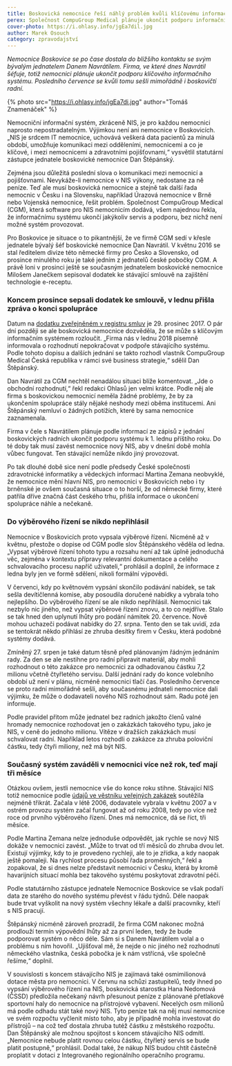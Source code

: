```yaml
---
title: Boskovická nemocnice řeší náhlý problém kvůli klíčovému informačnímu systému
perex: Společnost CompuGroup Medical plánuje ukončit podporu informačního systému, bez kterého se nemocnice neobejde.
cover-photo: https://i.ohlasy.info/jgEa7dil.jpg
author: Marek Osouch
category: zpravodajství
---
```


*Nemocnice Boskovice se po čase dostala do bližšího kontaktu se svým bývalým jednatelem Danem Navrátilem. Firma, ve které dnes Navrátil šéfuje, totiž nemocnici plánuje ukončit podporu klíčového informačního systému. Posledního července se kvůli tomu sešli mimořádně i boskovičtí radní.*

{% photo src="https://i.ohlasy.info/jgEa7di.jpg" author="Tomáš Znamenáček" %}

Nemocniční informační systém, zkráceně NIS, je pro každou nemocnici naprosto nepostradatelným. Výjimkou není ani nemocnice v Boskovicích. „NIS je srdcem IT nemocnice, uchovává veškerá data pacientů za minulá období, umožňuje komunikaci mezi odděleními, nemocnicemi a co je klíčové, i mezi nemocnicemi a zdravotními pojišťovnami,“ vysvětlil statutární zástupce jednatele boskovické nemocnice Dan Štěpánský.

Zejména jsou důležitá poslední slova o komunikaci mezi nemocnicí a pojišťovnami. Nevykáže-li nemocnice v NIS výkony, nedostane za ně peníze. Teď ale musí boskovická nemocnice a stejně tak další řada nemocnic v Česku i na Slovensku, například Úrazová nemocnice v Brně nebo Vojenská nemocnice, řešit problém. Společnost CompuGroup Medical (CGM), která software pro NIS nemocnicím dodává, všem najednou řekla, že informačnímu systému ukončí jakýkoliv servis a podporu, bez nichž není možné systém provozovat.

Pro Boskovice je situace o to pikantnější, že ve firmě CGM sedí v křesle jednatele bývalý šéf boskovické nemocnice Dan Navrátil. V květnu 2016 se stal ředitelem divize této německé firmy pro Česko a Slovensko, od prosince minulého roku je také jedním z jednatelů české pobočky CGM. A právě loni v prosinci ještě se současným jednatelem boskovické nemocnice Milošem Janečkem sepisoval dodatek ke stávající smlouvě na zajištění technologie e-receptu.

### Koncem prosince sepsali dodatek ke smlouvě, v lednu přišla zpráva o konci spolupráce

Datum na [dodatku zveřejněném v registru smluv](https://www.hlidacstatu.cz/Detail/4535980) je 29. prosinec 2017. O pár dní později se ale boskovická nemocnice dozvěděla, že se může s klíčovým informačním systémem rozloučit. „Firma nás v lednu 2018 písemně informovala o rozhodnutí nepokračovat v podpoře stávajícího systému. Podle tohoto dopisu a dalších jednání se takto rozhodl vlastník CompuGroup Medical Česká republika v rámci své business strategie,“ sdělil Dan Štěpánský.

Dan Navrátil za CGM nechtěl nenadálou situaci blíže komentovat. „Jde o obchodní rozhodnutí,“ řekl redakci Ohlasů jen velmi krátce. Podle něj ale firma s boskovickou nemocnicí neměla žádné problémy, že by za ukončením spolupráce stály nějaké neshody mezi oběma institucemi. Ani Štěpánský nemluví o žádných potížích, které by sama nemocnice zaznamenala.

Firma v čele s Navrátilem plánuje podle informací ze zápisů z jednání boskovických radních ukončit podporu systému k 1. lednu příštího roku. Do té doby tak musí zavést nemocnice nový NIS, aby v dnešní době mohla vůbec fungovat. Ten stávající nemůže nikdo jiný provozovat. 

Po tak dlouhé době sice není podle předsedy České společnosti zdravotnické informatiky a vědeckých informací Martina Zemana neobvyklé, že nemocnice mění hlavní NIS, pro nemocnici v Boskovicích nebo i ty brněnské je ovšem současná situace o to horší, že od německé firmy, které patřila dříve značná část českého trhu, přišla informace o ukončení spolupráce náhle a nečekaně.

### Do výběrového řízení se nikdo nepřihlásil

Nemocnice v Boskovicích proto vypsala výběrové řízení. Nicméně až v květnu, přestože o dopise od CGM podle slov Štěpánského věděla od ledna. „Vypsat výběrové řízení tohoto typu a rozsahu není až tak úplně jednoduchá věc, zejména v kontextu přípravy relevantní dokumentace a celého schvalovacího procesu napříč uživateli,“ prohlásil a doplnil, že informace z ledna byly jen ve formě sdělení, nikoli formální výpovědi.

V červenci, kdy po květnovém vypsání skončilo podávání nabídek, se tak sešla devítičlenná komise, aby posoudila doručené nabídky a vybrala toho nejlepšího. Do výběrového řízení se ale nikdo nepřihlásil. Nemocnici tak nezbylo nic jiného, než vypsat výběrové řízení znovu, a to co nejdříve. Stalo se tak hned den uplynutí lhůty pro podání námitek 20. července. Nově mohou uchazeči podávat nabídky do 27. srpna. Tento den se tak uvidí, zda se tentokrát někdo přihlásí ze zhruba desítky firem v Česku, která podobné systémy dodává.

Zmíněný 27. srpen je také datum těsně před plánovaným řádným jednáním rady. Za den se ale nestihne pro radní připravit materiál, aby mohli rozhodnout o této zakázce pro nemocnici za odhadovanou částku 7,2 milionu včetně čtyřletého servisu. Další jednání rady do konce volebního období už není v plánu, nicméně nemocnici tlačí čas. Posledního července se proto radní mimořádně sešli, aby současnému jednateli nemocnice dali výjimku, že může o dodavateli nového NIS rozhodnout sám. Radu poté jen informuje.

Podle pravidel přitom může jednatel bez radních jakožto členů valné hromady nemocnice rozhodovat jen o zakázkách takového typu, jako je NIS, v ceně do jednoho milionu. Vítěze v dražších zakázkách musí schvalovat radní. Například letos rozhodli o zakázce za zhruba poloviční částku, tedy čtyři miliony, než má být NIS.

### Současný systém zaváděli v nemocnici více než rok, teď mají tři měsíce

Otázkou ovšem, jestli nemocnice vše do konce roku stihne. Stávající NIS totiž nemocnice podle [údajů ve věstníku veřejných zakázek](https://old.vestnikverejnychzakazek.cz/cs/Searching/SearchByAuthority?ic=26925974&formId=0&size=20&page=3) soutěžila nejméně třikrát. Začala v létě 2006, dodavatele vybrala v květnu 2007 a v ostrém provozu systém začal fungovat až od roku 2008, tedy po více než roce od prvního výběrového řízení. Dnes má nemocnice, dá se říct, tři měsíce.

Podle Martina Zemana nelze jednoduše odpovědět, jak rychle se nový NIS dokáže v nemocnici zavést. „Může to trvat od tří měsíců do zhruba dvou let. Existují výjimky, kdy to je provedeno rychleji, ale to je zřídka, a kdy naopak ještě pomaleji. Na rychlost procesu působí řada proměnných,“ řekl a zopakoval, že si dnes nelze představit nemocnici v Česku, která by kromě havarijních situací mohla bez takového systému poskytovat zdravotní péči.

Podle statutárního zástupce jednatele Nemocnice Boskovice se však podaří data ze starého do nového systému převést v řádu týdnů. Déle naopak bude trvat vyškolit na nový systém všechny lékaře a další pracovníky, kteří s NIS pracují.

Štěpánský nicméně zároveň prozradil, že firma CGM nakonec možná prodlouží termín výpovědní lhůty až za první leden, tedy že bude podporovat systém o něco déle. Sám si s Danem Navrátilem volal a o problému s ním hovořil. „Ujišťoval mě, že nejde o nic jiného než rozhodnutí německého vlastníka, česká pobočka je k nám vstřícná, vše společně řešíme,“ doplnil.

V souvislosti s koncem stávajícího NIS je zajímavá také osmimilionová dotace města pro nemocnici. V červnu na schůzi zastupitelů, tedy ihned po vypsání výběrového řízení na NIS, boskovická starostka Hana Nedomová (ČSSD) předložila nečekaný návrh přesunout peníze z plánované přetlakové sportovní haly do nemocnice na přístrojové vybavení. Necelých osm milionů má podle odhadu stát také nový NIS. Tyto peníze tak na něj musí nemocnice ve svém rozpočtu vyčlenit místo toho, aby je případně mohla investovat do přístrojů – na což teď dostala zhruba tutéž částku  z městského rozpočtu. Dan Štěpánský ale možnou spojitost s koncem stávajícího NIS odmítl. „Nemocnice nebude platit rovnou celou částku, čtyřletý servis se bude platit postupně,“ prohlásil. Dodal také, že nákup NIS budou chtít částečně proplatit v dotaci z Integrovaného regionálního operačního programu.
